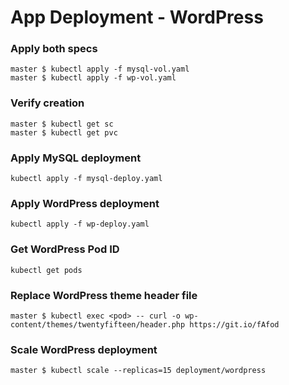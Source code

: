 # App Deployment - WordPress

### Apply both specs
```
master $ kubectl apply -f mysql-vol.yaml
master $ kubectl apply -f wp-vol.yaml
```

### Verify creation
```
master $ kubectl get sc
master $ kubectl get pvc
```

### Apply MySQL deployment
`kubectl apply -f mysql-deploy.yaml`

### Apply WordPress deployment
`kubectl apply -f wp-deploy.yaml`

### Get WordPress Pod ID
`kubectl get pods`

### Replace WordPress theme header file
`master $ kubectl exec <pod> -- curl -o wp-content/themes/twentyfifteen/header.php https://git.io/fAfod`

### Scale WordPress deployment
`master $ kubectl scale --replicas=15 deployment/wordpress`
